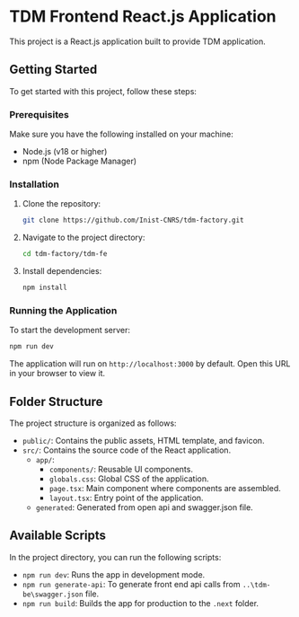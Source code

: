 # TDM Frontend React.js Application

This project is a React.js application built to provide TDM application.

## Getting Started

To get started with this project, follow these steps:

### Prerequisites

Make sure you have the following installed on your machine:

- Node.js (v18 or higher)
- npm (Node Package Manager)

### Installation

1. Clone the repository:

   ```bash
   git clone https://github.com/Inist-CNRS/tdm-factory.git
   ```

2. Navigate to the project directory:

   ```bash
   cd tdm-factory/tdm-fe
   ```

3. Install dependencies:

   ```bash
   npm install
   ```

### Running the Application

To start the development server:

```bash
npm run dev
```

The application will run on `http://localhost:3000` by default. Open this URL in your browser to view it.

## Folder Structure

The project structure is organized as follows:

- `public/`: Contains the public assets, HTML template, and favicon.
- `src/`: Contains the source code of the React application.
  - `app/`: 
    - `components/`: Reusable UI components.
    - `globals.css`: Global CSS of the application.
    - `page.tsx`: Main component where components are assembled.
    - `layout.tsx`: Entry point of the application.
  - `generated`: Generated from open api and swagger.json file.

## Available Scripts

In the project directory, you can run the following scripts:

- `npm run dev`: Runs the app in development mode.
- `npm run generate-api`: To generate front end api calls from `..\tdm-be\swagger.json` file.
- `npm run build`: Builds the app for production to the `.next` folder.